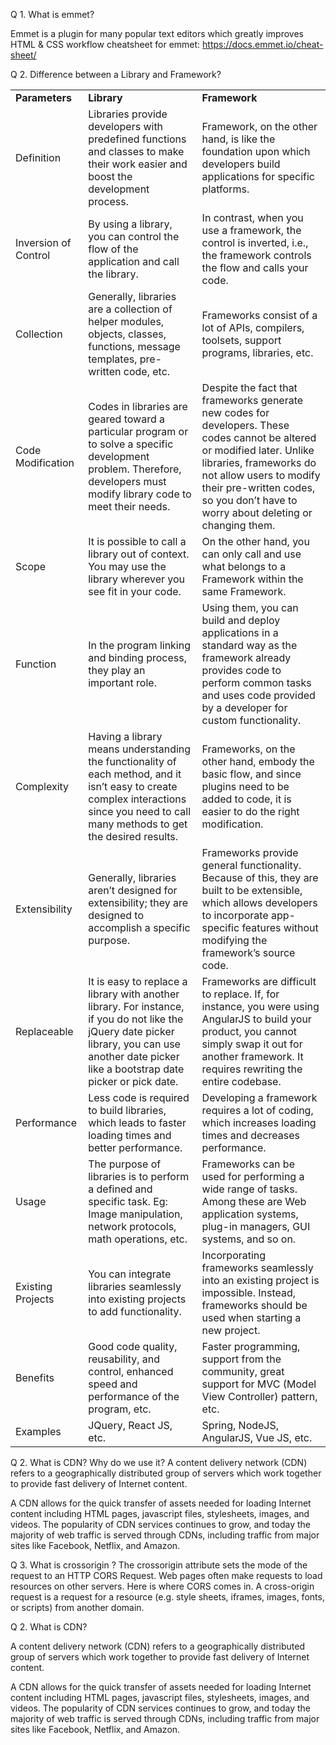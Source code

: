 Q 1. What is emmet?

Emmet is a plugin for many popular text editors which greatly improves HTML & CSS workflow
cheatsheet for emmet: https://docs.emmet.io/cheat-sheet/

Q 2. Difference between a Library and Framework?

<table><tbody><tr><td><strong>Parameters</strong></td><td><strong>Library</strong></td><td><strong>Framework</strong></td></tr><tr><td>Definition</td><td>Libraries provide developers with predefined functions and classes to make their work easier and boost the development process.</td><td>Framework, on the other hand, is like the foundation upon which developers build applications for specific platforms.&nbsp;</td></tr><tr><td>Inversion of Control</td><td>By using a library, you can control the flow of the application and call the library.&nbsp;</td><td>In contrast, when you use a framework, the control is inverted, i.e., the framework controls the flow and calls your code.</td></tr><tr><td>Collection</td><td>Generally, libraries are a collection of helper modules, objects, classes, functions, message templates, pre-written code, etc.</td><td>Frameworks consist of a lot of APIs, compilers, toolsets, support programs, libraries, etc.</td></tr><tr><td>Code Modification</td><td>Codes in libraries are geared toward a particular program or to solve a specific development problem. Therefore, developers must modify library code to meet their needs.</td><td>Despite the fact that frameworks generate new codes for developers. These codes cannot be altered or modified later. Unlike libraries, frameworks do not allow users to modify their pre-written codes, so you don’t have to worry about deleting or changing them.</td></tr><tr><td>Scope</td><td>It is possible to call a library out of context. You may use the library wherever you see fit in your code.</td><td>On the other hand, you can only call and use what belongs to a Framework within the same Framework.&nbsp;</td></tr><tr><td>Function</td><td>In the program linking and binding process, they play an important role.</td><td>Using them, you can build and deploy applications in a standard way as the framework already provides code to perform common tasks and uses code provided by a developer for custom functionality.</td></tr><tr><td>Complexity</td><td>Having a library means understanding the functionality of each method, and it isn’t easy to create complex interactions since you need to call many methods to get the desired results.&nbsp;</td><td>Frameworks, on the other hand, embody the basic flow, and since plugins need to be added to code, it is easier to do the right modification.</td></tr><tr><td>Extensibility</td><td>Generally, libraries aren’t designed for extensibility; they are designed to accomplish a specific purpose.</td><td>Frameworks provide general functionality. Because of this, they are built to be extensible, which allows developers to incorporate app-specific features without modifying the framework’s source code.</td></tr><tr><td>Replaceable</td><td>It is easy to replace a library with another library. For instance, if you do not like the jQuery date picker library, you can use another date picker like a bootstrap date picker or pick date.</td><td>Frameworks are difficult to replace. If, for instance, you were using AngularJS to build your product, you cannot simply swap it out for another framework. It requires rewriting the entire codebase.</td></tr><tr><td>Performance</td><td>Less code is required to build libraries, which leads to faster loading times and better performance.</td><td>Developing a framework requires a lot of coding, which increases loading times and decreases performance.</td></tr><tr><td>Usage</td><td>The purpose of libraries is to perform a defined and specific task. Eg: Image manipulation, network protocols, math operations, etc.</td><td>Frameworks can be used for performing a wide range of tasks. Among these are Web application systems, plug-in managers, GUI systems, and so on.</td></tr><tr><td>Existing Projects</td><td>You can integrate libraries seamlessly into existing projects to add functionality.&nbsp;</td><td>Incorporating frameworks seamlessly into an existing project is impossible. Instead, frameworks should be used when starting a new project.</td></tr><tr><td>Benefits</td><td>Good code quality, reusability, and control, enhanced speed and performance of the program, etc.</td><td>Faster programming, support from the community, great support for MVC (Model View Controller) pattern, etc.</td></tr><tr><td>Examples</td><td>JQuery, React JS, etc.</td><td>Spring, NodeJS, AngularJS, Vue JS, etc.</td></tr></tbody></table>

Q 2. What is CDN? Why do we use it?
A content delivery network (CDN) refers to a geographically distributed group of servers which work together to provide fast delivery of Internet content.

A CDN allows for the quick transfer of assets needed for loading Internet content including HTML pages, javascript files, stylesheets, images, and videos. The popularity of CDN services continues to grow, and today the majority of web traffic is served through CDNs, including traffic from major sites like Facebook, Netflix, and Amazon.

Q 3. What is crossorigin ?
The crossorigin attribute sets the mode of the request to an HTTP CORS Request.
Web pages often make requests to load resources on other servers. Here is where CORS comes in.
A cross-origin request is a request for a resource (e.g. style sheets, iframes, images, fonts, or scripts) from another domain.


Q 2. What is CDN?

A content delivery network (CDN) refers to a geographically distributed group of servers which work together to provide fast delivery of Internet content.

A CDN allows for the quick transfer of assets needed for loading Internet content including HTML pages, javascript files, stylesheets, images, and videos. The popularity of CDN services continues to grow, and today the majority of web traffic is served through CDNs, including traffic from major sites like Facebook, Netflix, and Amazon.
